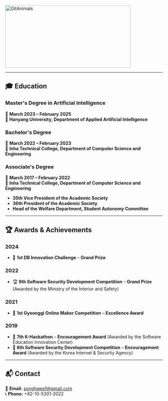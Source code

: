 <a href="https://github.com/devxb/gitanimals">
  <img 
    src="https://render.gitanimals.org/farms/1uv0cean" 
    width="400" 
    height="200" 
    alt="GitAnimals"
  />
</a>

---

## 🎓 Education
### **Master's Degree in Artificial Intelligence**  
📅 **March 2023 – February 2025**  
🏫 **Hanyang University, Department of Applied Artificial Intelligence**  

### **Bachelor's Degree**  
📅 **March 2022 – February 2023**  
🏫 **Inha Technical College, Department of Computer Science and Engineering**  

### **Associate's Degree**  
📅 **March 2017 – February 2022**  
🏫 **Inha Technical College, Department of Computer Science and Engineering**  
- **35th Vice President of the Academic Society**  
- **36th President of the Academic Society**  
- **Head of the Welfare Department, Student Autonomy Committee**  

---

## 🏆 Awards & Achievements
### **2024**
- 🥇 **1st DB Innovation Challenge** – **Grand Prize**  

### **2022**
- 🏆 **9th Software Security Development Competition** – **Grand Prize** (Awarded by the Ministry of the Interior and Safety)  

### **2021**
- 🥈 **1st Gyeonggi Online Maker Competition** – **Excellence Award**  

### **2019**
- 🥉 **7th K-Hackathon** – **Encouragement Award** (Awarded by the Software Education Innovation Center)  
- 🥉 **6th Software Security Development Competition** – **Encouragement Award** (Awarded by the Korea Internet & Security Agency)  

---

## 📬 Contact
📧 **Email:** [songhwee1@gmail.com](mailto:songhwee1@gmail.com)  
📞 **Phone:** +82-10-5301-2022  

